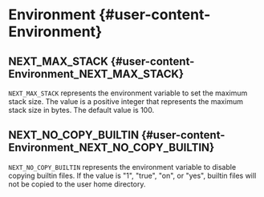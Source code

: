 # Environment {#user-content-Environment}
## NEXT_MAX_STACK {#user-content-Environment_NEXT_MAX_STACK}

`NEXT_MAX_STACK` represents the environment variable to set the maximum stack size. The value is a positive integer that represents the maximum stack size in bytes. The default value is 100.

## NEXT_NO_COPY_BUILTIN {#user-content-Environment_NEXT_NO_COPY_BUILTIN}

`NEXT_NO_COPY_BUILTIN` represents the environment variable to disable copying builtin files. If the value is "1", "true", "on", or "yes", builtin files will not be copied to the user home directory.

